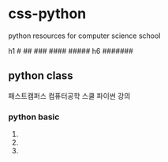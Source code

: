 # css-python
python resources for computer science school

h1  #
    ##
    ###
    ####
    #####
h6  #######

## python class
패스트캠퍼스 컴퓨터공학 스쿨 파이썬 강의

### python basic
1.
2.
3.
